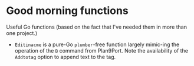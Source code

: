 # Good morning functions
Useful Go functions (based on the fact that I've needed them in more than one
project.)

* `Editinacme` is a pure-Go `plumber`-free function largely mimic-ing the
operation of the `B` command from Plan9Port. Note the availability of the
`Addtotag` option to append text to the tag.
